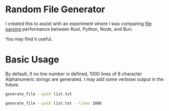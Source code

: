 # Random File Generator

I created this to assist with an experiment where I was comparing [file parsing](https://github.com/thesandybridge/sandbox/tree/main/file_parse) performance
between Rust, Python, Node, and Bun.

You may find it useful.

# Basic Usage

By default, if no line number is defined, 1000 lines of 8 character Alphanumeric strings are generated.
I may add some verbose output in the future.

```bash
generate_file --path list.txt

generate_file --path list.txt --lines 1000
```
